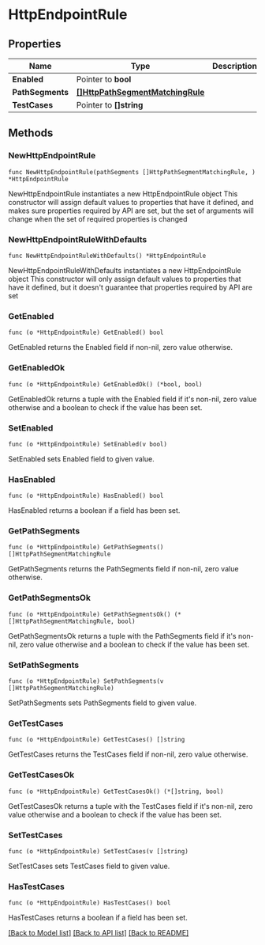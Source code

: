 # HttpEndpointRule

## Properties

Name | Type | Description | Notes
------------ | ------------- | ------------- | -------------
**Enabled** | Pointer to **bool** |  | [optional] 
**PathSegments** | [**[]HttpPathSegmentMatchingRule**](HttpPathSegmentMatchingRule.md) |  | 
**TestCases** | Pointer to **[]string** |  | [optional] 

## Methods

### NewHttpEndpointRule

`func NewHttpEndpointRule(pathSegments []HttpPathSegmentMatchingRule, ) *HttpEndpointRule`

NewHttpEndpointRule instantiates a new HttpEndpointRule object
This constructor will assign default values to properties that have it defined,
and makes sure properties required by API are set, but the set of arguments
will change when the set of required properties is changed

### NewHttpEndpointRuleWithDefaults

`func NewHttpEndpointRuleWithDefaults() *HttpEndpointRule`

NewHttpEndpointRuleWithDefaults instantiates a new HttpEndpointRule object
This constructor will only assign default values to properties that have it defined,
but it doesn't guarantee that properties required by API are set

### GetEnabled

`func (o *HttpEndpointRule) GetEnabled() bool`

GetEnabled returns the Enabled field if non-nil, zero value otherwise.

### GetEnabledOk

`func (o *HttpEndpointRule) GetEnabledOk() (*bool, bool)`

GetEnabledOk returns a tuple with the Enabled field if it's non-nil, zero value otherwise
and a boolean to check if the value has been set.

### SetEnabled

`func (o *HttpEndpointRule) SetEnabled(v bool)`

SetEnabled sets Enabled field to given value.

### HasEnabled

`func (o *HttpEndpointRule) HasEnabled() bool`

HasEnabled returns a boolean if a field has been set.

### GetPathSegments

`func (o *HttpEndpointRule) GetPathSegments() []HttpPathSegmentMatchingRule`

GetPathSegments returns the PathSegments field if non-nil, zero value otherwise.

### GetPathSegmentsOk

`func (o *HttpEndpointRule) GetPathSegmentsOk() (*[]HttpPathSegmentMatchingRule, bool)`

GetPathSegmentsOk returns a tuple with the PathSegments field if it's non-nil, zero value otherwise
and a boolean to check if the value has been set.

### SetPathSegments

`func (o *HttpEndpointRule) SetPathSegments(v []HttpPathSegmentMatchingRule)`

SetPathSegments sets PathSegments field to given value.


### GetTestCases

`func (o *HttpEndpointRule) GetTestCases() []string`

GetTestCases returns the TestCases field if non-nil, zero value otherwise.

### GetTestCasesOk

`func (o *HttpEndpointRule) GetTestCasesOk() (*[]string, bool)`

GetTestCasesOk returns a tuple with the TestCases field if it's non-nil, zero value otherwise
and a boolean to check if the value has been set.

### SetTestCases

`func (o *HttpEndpointRule) SetTestCases(v []string)`

SetTestCases sets TestCases field to given value.

### HasTestCases

`func (o *HttpEndpointRule) HasTestCases() bool`

HasTestCases returns a boolean if a field has been set.


[[Back to Model list]](../README.md#documentation-for-models) [[Back to API list]](../README.md#documentation-for-api-endpoints) [[Back to README]](../README.md)


